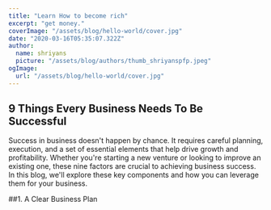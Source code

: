 ```yaml
---
title: "Learn How to become rich"
excerpt: "get money."
coverImage: "/assets/blog/hello-world/cover.jpg"
date: "2020-03-16T05:35:07.322Z"
author:
  name: shriyans
  picture: "/assets/blog/authors/thumb_shriyanspfp.jpeg"
ogImage:
  url: "/assets/blog/hello-world/cover.jpg"
---
```


## **9 Things Every Business Needs To Be Successful**

Success in business doesn't happen by chance. It requires careful planning, execution, and a set of essential elements that help drive growth and profitability. Whether you're starting a new venture or looking to improve an existing one, these nine factors are crucial to achieving business success. In this blog, we'll explore these key components and how you can leverage them for your business.

##1. A Clear Business Plan

